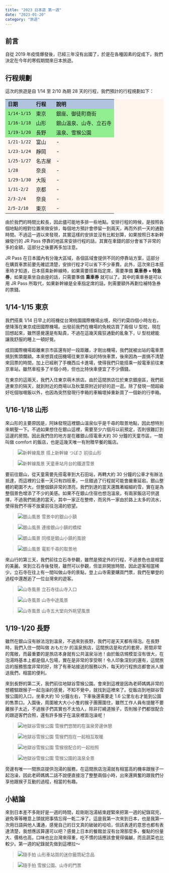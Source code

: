 ```yaml
---
title: "2023 日本遊 第一週"
date: "2023-01-20"
category: "旅遊"
---
```


## 前言
自從 2019 年疫情爆發後，已經三年沒有出國了，於是在各種因素的促成下，我們決定在今年的寒假期間來日本旅遊。

## 行程規劃
這次的旅遊是自 1/14 至 2/10 為期 28 天的行程，我們預計的行程規劃如下：

<table bgcolor="SeaShell">
  <tr bgcolor="LightSteelBlue">
    <td><strong>日期</strong></td>
    <td><strong>行程</strong></td>
    <td><strong>說明</strong></td>
  </tr>
  <tr bgcolor="LightGreen">
    <td><code>1/14-1/15</code></td>
    <td>東京</td>
    <td>銀座、御徒町商街</td>
  </tr>
  <tr bgcolor="LightGreen">
    <td><code>1/16-1/18</code></td>
    <td>山形</td>
    <td>銀山溫泉、山寺、立石寺</td>
  </tr>
  <tr bgcolor="LightGreen">
    <td><code>1/19-1/20</code></td>
    <td>長野</td>
    <td>溫泉、雪猴公園</td>
  </tr>
  <tr>
    <td><code>1/21-1/22</code></td>
    <td>富山</td>
    <td>-</td>
  </tr>
  <tr>
    <td><code>1/23-1/24</code></td>
    <td>靜岡</td>
    <td>-</td>
  </tr>
  <tr>
    <td><code>1/25-1/27</code></td>
    <td>名古屋</td>
    <td>-</td>
  </tr>
  <tr>
    <td><code>1/28</code></td>
    <td>奈良</td>
    <td>-</td>
  </tr>
  <tr>
    <td><code>1/29-1/30</code></td>
    <td>大阪</td>
    <td>-</td>
  </tr>
  <tr>
    <td><code>1/31-2/2</code></td>
    <td>京都</td>
    <td>-</td>
  </tr>
  <tr>
    <td><code>2/3-2/4</code></td>
    <td>奈良</td>
    <td>-</td>
  </tr>
  <tr>
    <td><code>2/5-2/10</code></td>
    <td>東京</td>
    <td>-</td>
  </tr>
</table>

由於我們的時間比較長，因此儘可能地多排一些地點。安排行程的時候，是按照各個地點的相對位置來做安排，每個地方預計會停留一到兩天，再而外抓一天的通勤時間。不過這一週以來發現，其實這樣的安排並沒有比較划算，如果按照日本新幹線發行的 JR Pass 停靠的地區來安排行程的話，其實在車錢的部分會省下非常的多的金額，這部分之後要再多加注意。

JR Pass 在日本國內有分幾大區域，各個區域會提供不同的停靠站方案，這部分在購買車票前要先確認清楚，安排行程才可以省下不少車費。此外，這次來日本搭車時才知道，日本搭乘新幹線時，如果需要搭乘指定席，需要準備 **乘車券 + 特急券**，如果是乘坐自由座的話，只需要準備 **乘車券** 就可以了。其中的乘車券是可以用 JR Pass 所取代，如果新幹線是全車指定席的話，則需要額外再劃位補特急券的票錢。

## 1/14-1/15 東京
我們搭乘 1/14 日早上的班機從台灣桃園國際機場出境，飛行約莫四個小時左右，便降落在東京成田國際機場。出發前我們在機場的免稅店買了兩個 U 型枕，現在回想起來，雖然感覺還是有點貴，不過在這幾天瘋狂通勤的亂象下，U 型枕總能讓我舒服的睡上一頓好覺。

成田國際機場距離東京市區還有好一段距離，才剛出機場，我們就被出站的電車票搞到焦頭爛額。本來想買成田機場往東京車站的特快車票，後來因為一直搞不清楚來回票的時間，加上已經刷了手機西瓜卡進場，使得我們只能搭乘一般電車前往東京車站，雖然車程多了半個小時，但也比特快車便宜了不少價錢。

在東京的這兩天，我們入住東京萌木旅店。由於這間旅店位於東京銀座區，我們抵達東京的隔天，就到附近的商場以及秋葉原附近好好的逛一逛。除了發現一間超級好吃個咖喱飯以外，也因為突然發現行李箱的車輪壞掉重新買了一個新的行李箱。

## 1/16-1/18 山形
來山形的主要原因是，阿妹發現這裡銀山溫泉似乎是千尋的取景地點，因此想特別來朝聖一下。不過如果想住在銀山這裡，需要至少六個月以前預定，否則很難訂到這邊的房間。因此我們住的地方是在離銀山搭電車大約 30 分鐘的天童市區，一間叫做 comfort 的飯店，也是這幾天唯一有附贈早餐的飯店。

> ![新幹線風景](https://i.imgur.com/zPY6TML.jpg)
> 搭上新幹線 つばさ 前往山形

> ![新幹線風景](https://i.imgur.com/LA3Ri9U.jpg)
> 天童車站月台的鐵道雪景

要前往銀山，從天童需要先搭電車到大石田站，再轉大約 30 分鐘的公車才有辦法抵達，而這裡的公車一天只有四班車，一旦錯過了行程就可能會嚴重延宕。銀山整體的範圍不大，但整個鎮非常的漂亮，我們到達的當天還飄著細細的雪，實在是為整個景色增添了不少的美感。如果不在銀山住宿也想泡溫泉，有兩家飯店可供選擇，不過我們抵達的當天，其中一家正在整修，而另外一家由於路上太多的流水，使得我們不得不放棄前往泡湯的慾望。

> ![銀山風景](https://i.imgur.com/OPf3m3i.jpg)
> 雪景中的銀山小鎮

> ![銀山風景](https://i.imgur.com/uVCrJif.jpg)
> 連接銀山小鎮的橋樑

> ![銀山風景](https://i.imgur.com/fEe85q1.jpg)
> 同樣是銀山小鎮的風貌

> ![銀山風景](https://i.imgur.com/14yUATo.jpg)
> 電影千尋的取景地

來山行的第三天，我們前往立石寺參觀，雖然是預定外的行程，不過景色也是相當的美麗。來到立石寺後發現，雖然可以參觀，但並非開放時間，因此遊客相當稀少。立石寺在往上有一間叫做山寺的景點，登上山寺需要購買門票，我們在攀登的過程中還邂逅了一位台灣來的遊客。

> ![山寺風景](https://i.imgur.com/RGWOb0z.jpg)
> 立石寺往山寺入口

> ![山寺風景](https://i.imgur.com/af8FnBW.jpg)
> 山寺中途風景

> ![山寺風景](https://i.imgur.com/R6q18vq.jpg)
> 山寺五大堂向外眺望風景

## 1/19-1/20 長野
雖然在銀山沒有辦法泡到溫泉，不過來到長野，我們可是天天都有得泡。在長野時，我們入住一間叫做 おもだか 的溫泉旅店，這間旅店是和式的套房，房間非常的寬敞，而最重要的是旅店本身就有公共溫泉浴池！由於飯店規模並沒有很大，在泡湯時基本上都是個人包場，實在是非常的享受啊！令人印象深刻的還有，這間旅店的服務態度非常的好，除了有車站接送的服務以外，每天的行程旅店都會派人接送我們，相當的便利。

來到長野的第二天，我們前往地獄谷雪猴公園。會來到這裡是因為老師媽媽非常的想體驗跟猴子一起泡澡的感覺，不知不覺中，就找到這裡來了。從飯店到地獄谷雪猴公園的入口，坐車大約 10 分鐘左右，下車後還需要走 1.6 公里左右才能到公園的售票口。入園後，周圍被大大小小隻的猴子團團圍住，雖然工作人員有提醒不要離猴子太近，不過猴子們其實也不太怕人，除非打繞道猴子，否則猴子們都很配合的跟遊客們合照，還有許多猴子在溫泉裡面泡澡呢！

> ![地獄谷雪猴公園](https://i.imgur.com/ipj5EpL.jpg)
> 雪猴們悠閒的在溫泉旁邊休憩

> ![地獄谷雪猴公園](https://i.imgur.com/PNX2ewG.jpg)
> 雪猴們抱在一起相互取暖

> ![地獄谷雪猴公園](https://i.imgur.com/qWIRlni.jpg)
> 雪猴很配合的一起拍照

> ![地獄谷雪猴公園](https://i.imgur.com/fIclZtQ.jpg)
> 雪猴公園的溫泉全景


旁邊有唯一一間旅店提供泡湯的服務，在這間旅店泡湯就有相當高的機率跟猴子一起泡澡，因此老師媽媽二話不說便直接泡了整整兩個小時，出來還興奮的跟我們分享他跟猴子互動的過程，相當的有趣。

## 小結論
來到日本差不多剛好是一週的時間，趁剛剛泡湯結束趕緊來把第一週的紀錄寫完，避免等等睡意上頭就把事情忘得一乾二凈了。這是我第一次來到日本，也是我第一次用日語與他人溝通，感覺自己的日文真的破破的哈哈，但該表達的意思也都有表達清楚，我想應該算還可以吧？感覺上日本的餐館並沒有台灣那麼多，餐點的份量大、價格也高，口味也比台灣來得重，吃不慣的話應該會覺得偏鹹，而且蔬菜也比較少。第一週的紀錄就先做到這裡拉～

> ![隨手拍](https://i.imgur.com/crwvu3W.jpg)
> 山形車站買的迷你籤筒紀念品

> ![隨手拍](https://i.imgur.com/E8O3chY.jpg)
> 雪猴公園、山寺的門票
